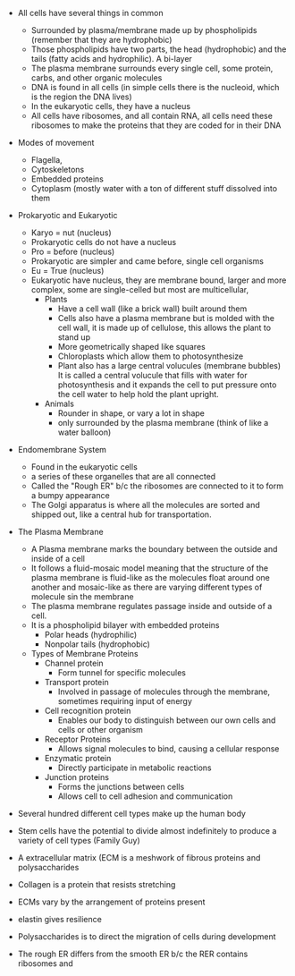 
- All cells have several things in common
	- Surrounded by plasma/membrane made up by phospholipids (remember that they are hydrophobic)
	- Those phospholipids have two parts, the head (hydrophobic) and the tails (fatty acids and hydrophilic). A bi-layer
	- The plasma membrane surrounds every single cell, some protein, carbs, and other organic molecules
	- DNA is found in all cells (in simple cells there is the nucleoid, which is the region the DNA lives)
	- In the eukaryotic cells, they have a nucleus
	- All cells have ribosomes, and all contain RNA, all cells need these ribosomes to make the proteins that they are coded for in their DNA

- Modes of movement
	- Flagella, 
	- Cytoskeletons
	- Embedded proteins
	- Cytoplasm (mostly water with a ton of different stuff dissolved into them

- Prokaryotic and Eukaryotic  
	- Karyo = nut (nucleus)
	- Prokaryotic cells do not have a nucleus
	- Pro = before (nucleus)
	- Prokaryotic are simpler and came before, single cell organisms
	- Eu = True (nucleus)
	- Eukaryotic have nucleus, they are membrane bound, larger and more complex, some are single-celled but most are multicellular,
		- Plants 
			- Have a cell wall (like a brick wall) built around them 
			- Cells also have a plasma membrane but is molded with the cell wall, it is made up of cellulose, this allows the plant to stand up
			- More geometrically shaped like squares 
			- Chloroplasts which allow them to photosynthesize 
			- Plant also has a large central volucules (membrane bubbles) It is called a central volucule that fills with water for photosynthesis and it expands the cell to put pressure onto the cell water to help hold the plant upright. 
		- Animals
			- Rounder in shape, or vary a lot in shape
			- only surrounded by the plasma membrane (think of like a water balloon)

- Endomembrane System
	- Found in the eukaryotic cells
	- a series of these organelles that are all connected
	- Called the "Rough ER" b/c the ribosomes are connected to it to form a bumpy appearance
	- The Golgi apparatus is where all the molecules are sorted and shipped out, like a central hub for transportation. 

- The Plasma Membrane
	- A Plasma membrane marks the boundary between the outside and inside of a cell
	- It follows a fluid-mosaic model meaning that the structure of the plasma membrane is fluid-like as the molecules float around one another and mosaic-like as there are varying different types of molecule sin the membrane
	- The plasma membrane regulates passage inside and outside of a cell.
	- It is a phospholipid bilayer with embedded proteins 
		- Polar heads (hydrophilic) 
		- Nonpolar tails (hydrophobic)
	- Types of Membrane Proteins 
		- Channel protein 
			- Form tunnel for specific molecules
		- Transport protein 
			- Involved in passage of molecules through the membrane, sometimes requiring input of energy
		- Cell recognition protein 
			- Enables our body to distinguish between our own cells and cells or other organism 
		- Receptor Proteins
			- Allows signal molecules to bind, causing a cellular response 
		- Enzymatic protein 
			- Directly participate in metabolic reactions 
		- Junction proteins 
			- Forms the junctions between cells
			- Allows cell to cell adhesion and communication 

- Several hundred different cell types make up the human body
- Stem cells have the potential to divide almost indefinitely to produce a variety of cell types (Family Guy)
- A extracellular matrix (ECM is a meshwork of fibrous proteins and polysaccharides
- Collagen is a protein that resists stretching
- ECMs vary by the arrangement of proteins present 
- elastin gives resilience
-  Polysaccharides is to direct the migration of cells during development 
- The rough ER differs from the smooth ER b/c the RER contains ribosomes and 